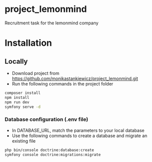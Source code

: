 # project_lemonmind
Recruitment task for the lemonmind company

# Installation

## Locally
* Download project from https://github.com/monikastankiewicz/project_lemonmind.git
* Run the following commands in the project folder

```bash
composer install
npm install
npm run dev
symfony serve -d
```

### Database configuration (.env file)
* In DATABASE_URL, match the parameters to your local database
* Use the following commands to create a database and migrate an existing file

```bash
php bin/console doctrine:database:create
symfony console doctrine:migrations:migrate
```
